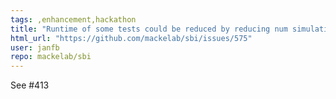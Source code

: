 ```yaml
---
tags: ,enhancement,hackathon
title: "Runtime of some tests could be reduced by reducing num simulations"
html_url: "https://github.com/mackelab/sbi/issues/575"
user: janfb
repo: mackelab/sbi
---
```


See #413 